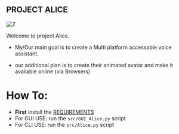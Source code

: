 PROJECT ALICE
-------------

![Z](https://user-images.githubusercontent.com/34002411/170091469-2d85555c-2ed6-4942-af0b-2e3b1e6fd91f.jpg)

Welcome to project Alice.

* My/Our main goal is to create a Multi platform accessable voice assistant.

* our additional plan is to create their animated avatar and make it available online (via Browsers)



# How To:
* **First** install the [REQUIREMENTS](/REQUIREMENTS.md)
* For GUI USE: run the `src/GUI_Alice.py` script
* For CLI USE: run the `src/Alice.py` script
